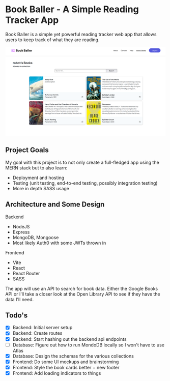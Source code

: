 # Book Baller - A Simple Reading Tracker App

Book Baller is a simple yet powerful reading tracker web app that allows users to keep track of what they are reading.

![My Books Page](data/book-page.png)

## Project Goals

My goal with this project is to not only create a full-fledged app using the MERN stack but to also learn:
- Deployment and hosting
- Testing (unit testing, end-to-end testing, possibly integration testing)
- More in depth SASS usage

## Architecture and Some Design
Backend
- NodeJS
- Express
- MongoDB, Mongoose
- Most likely Auth0 with some JWTs thrown in

Frontend
- Vite
- React
- React Router
- SASS

The app will use an API to search for book data. Either the Google Books API or I'll take a closer look at the Open Library API to see if they have the data I'll need.

## Todo's

- [x] Backend: Initial server setup
- [x] Backend: Create routes
- [x] Backend: Start hashing out the backend api endpoints
- [ ] Database: Figure out how to run MondoDB locally so I won't have to use Atlas
- [x] Database: Design the schemas for the various collections
- [x] Frontend: Do some UI mockups and brainstorming 
- [x] Frontend: Style the book cards better + new footer
- [x] Frontend: Add loading indicators to things